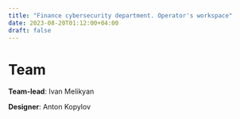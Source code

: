 ```yaml
---
title: "Finance cybersecurity department. Operator's workspace"
date: 2023-08-20T01:12:00+04:00
draft: false
---
```


# Team

**Team-lead**: Ivan Melikyan

**Designer**: Anton Kopylov